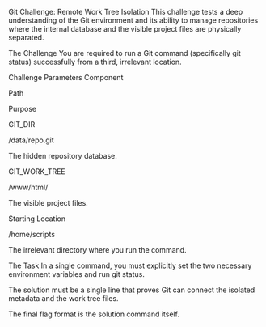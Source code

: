 Git Challenge: Remote Work Tree Isolation
This challenge tests a deep understanding of the Git environment and its ability to manage repositories where the internal database and the visible project files are physically separated.

The Challenge
You are required to run a Git command (specifically git status) successfully from a third, irrelevant location.

Challenge Parameters
Component

Path

Purpose

GIT_DIR

/data/repo.git

The hidden repository database.

GIT_WORK_TREE

/www/html/

The visible project files.

Starting Location

/home/scripts

The irrelevant directory where you run the command.

The Task
In a single command, you must explicitly set the two necessary environment variables and run git status.

The solution must be a single line that proves Git can connect the isolated metadata and the work tree files.

The final flag format is the solution command itself.
